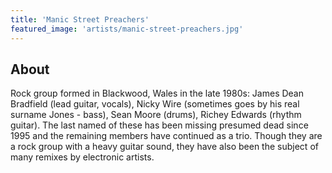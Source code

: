 ```yaml
---
title: 'Manic Street Preachers'
featured_image: 'artists/manic-street-preachers.jpg'
---
```


## About

Rock group formed in Blackwood, Wales in the late 1980s: James Dean Bradfield (lead guitar, vocals), Nicky Wire (sometimes goes by his real surname Jones - bass), Sean Moore (drums), Richey Edwards (rhythm guitar). The last named of these has been missing presumed dead since 1995 and the remaining members have continued as a trio. Though they are a rock group with a heavy guitar sound, they have also been the subject of many remixes by electronic artists.
